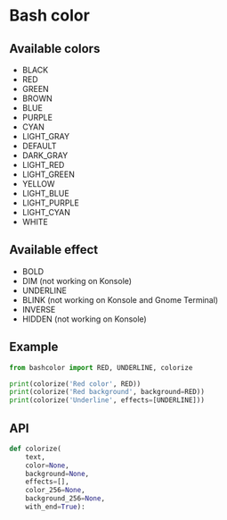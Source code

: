 # Bash color

## Available colors

- BLACK
- RED
- GREEN
- BROWN
- BLUE
- PURPLE
- CYAN
- LIGHT_GRAY
- DEFAULT
- DARK_GRAY
- LIGHT_RED
- LIGHT_GREEN
- YELLOW
- LIGHT_BLUE
- LIGHT_PURPLE
- LIGHT_CYAN
- WHITE

## Available effect

- BOLD
- DIM (not working on Konsole)
- UNDERLINE
- BLINK (not working on Konsole and Gnome Terminal)
- INVERSE
- HIDDEN (not working on Konsole)

## Example

```python
from bashcolor import RED, UNDERLINE, colorize

print(colorize('Red color', RED))
print(colorize('Red background', background=RED))
print(colorize('Underline', effects=[UNDERLINE]))
```

## API

```python
def colorize(
    text,
    color=None,
    background=None,
    effects=[],
    color_256=None,
    background_256=None,
    with_end=True):
```
